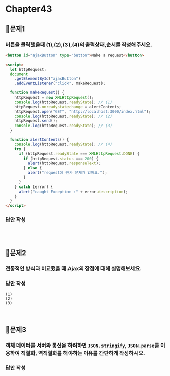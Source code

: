# Chapter43
## 📌문제1
### 버튼을 클릭했을때 (1),(2),(3),(4)의 출력상태,순서를 작성해주세요.
```html
<button id="ajaxButton" type="button">Make a request</button>

<script>
  let httpRequest;
  document
    .getElementById("ajaxButton")
    .addEventListener("click", makeRequest);

  function makeRequest() {
    httpRequest = new XMLHttpRequest();
    console.log(httpRequest.readyState); // (1)
    httpRequest.onreadystatechange = alertContents;
    httpRequest.open("GET", "http://localhost:3000/index.html");
    console.log(httpRequest.readyState); // (2)
    httpRequest.send();
    console.log(httpRequest.readyState); // (3)
  }

  function alertContents() {
    console.log(httpRequest.readyState); // (4)
    try {
      if (httpRequest.readyState === XMLHttpRequest.DONE) {
        if (httpRequest.status === 200) {
          alert(httpRequest.responseText);
        } else {
          alert("request에 뭔가 문제가 있어요.");
        }
      }
    } catch (error) {
      alert("caught Exception :" + error.description);
    }
  }
</script>
```
### 답안 작성
```

```

<br>

## 📌문제2

### 전통적인 방식과 비교했을 때 Ajax의 장점에 대해 설명해보세요.

### 답안 작성
```
(1) 
(2) 
(3) 
```

<br>

## 📌문제3
### 객체 데이터를 서버와 통신을 하려하면 `JSON.stringify`, `JSON.parse`를 이용하여 직렬화, 역직렬화를 해야하는 이유를 간단하게 작성하시오.
### 답안 작성
```
```

<br>
